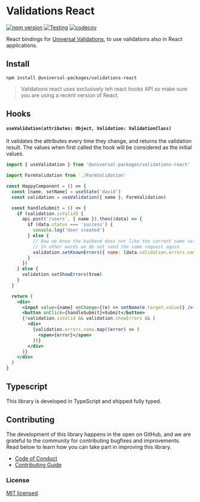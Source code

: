 # Validations React

[![npm version](https://badge.fury.io/js/@universal-packages%2Fvalidations-react.svg)](https://www.npmjs.com/package/@universal-packages/validations-react)
[![Testing](https://github.com/universal-packages/universal-validations-react/actions/workflows/testing.yml/badge.svg)](https://github.com/universal-packages/universal-validations-react/actions/workflows/testing.yml)
[![codecov](https://codecov.io/gh/universal-packages/universal-validations-react/branch/main/graph/badge.svg?token=CXPJSN8IGL)](https://codecov.io/gh/universal-packages/universal-validations-react)

React bindings for [Universal Validations](https://github.com/universal-packages/universal-validations), to use validations also in React applications.

## Install

```shell
npm install @universal-packages/validations-react
```

> Validations react uses exclusively teh react hooks API so make sure you are using a recent version of React.

## Hooks

#### **`useValidation(attributes: Object, Validation: ValidationClass)`**

It validates the attributes every time they change, and returns the validation result. The values when first called the hook will be considered as the initial values.

```jsx
import { useValidation } from '@universal-packages/validations-react'

import FormValidation from './FormValidation'

const HappyComponent = () => {
  const [name, setName] = useState('david')
  const validation = useValidation({ name }, FormValidation)

  const handleSubmit = () => {
    if (validation.isValid) {
      api.post('/users', { name }).then((data) => {
        if (data.status === 'success') {
          console.log('User created')
        } else {
          // Now we know the backend does not like the current name value so wer do not admit it again
          // In other words we do not send the same request again
          validation.setKnownErrors({ name: [data.validation.errors.name] })
        }
      })
    } else {
      validation.setShowErrors(true)
    }
  }

  return (
    <div>
      <input value={name} onChange={(e) => setName(e.target.value)} />
      <button onClick={handleSubmit}>Submit</button>
      {!validation.isValid && validation.showErrors && (
        <div>
          {validation.errors.name.map((error) => (
            <span>{error}</span>
          ))}
        </div>
      )}
    </div>
  )
}
```

## Typescript

This library is developed in TypeScript and shipped fully typed.

## Contributing

The development of this library happens in the open on GitHub, and we are grateful to the community for contributing bugfixes and improvements. Read below to learn how you can take part in improving this library.

- [Code of Conduct](./CODE_OF_CONDUCT.md)
- [Contributing Guide](./CONTRIBUTING.md)

### License

[MIT licensed](./LICENSE).
